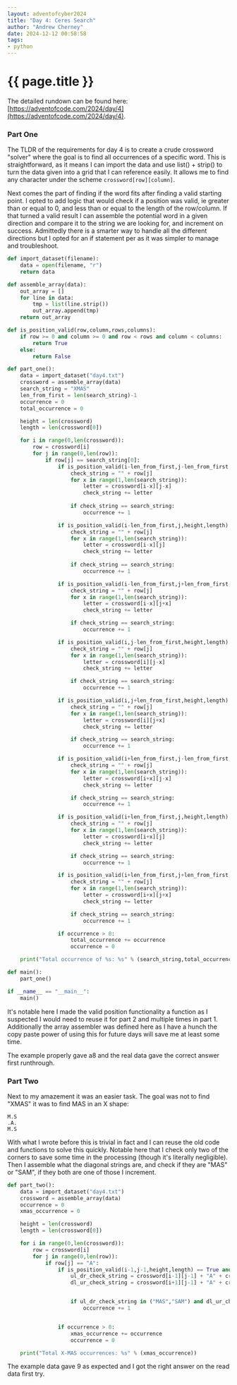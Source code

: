 ```yaml
---
layout: adventofcyber2024
title: "Day 4: Ceres Search"
author: "Andrew Cherney"
date: 2024-12-12 00:58:58
tags: 
- python
---
```


# {{ page.title }}

The detailed rundown can be found here: [https://adventofcode.com/2024/day/4](https://adventofcode.com/2024/day/4).

### Part One

The TLDR of the requirements for day 4 is to create a crude crossword "solver" where the goal is to find all occurrences of a specific word. This is straightforward, as it means I can import the data and use list() + strip() to turn the data given into a grid that I can reference easily. It allows me to find any character under the scheme `crossword[row][column]`.

Next comes the part of finding if the word fits after finding a valid starting point. I opted to add logic that would check if a position was valid, ie greater than or equal to 0, and less than or equal to the length of the row/column. If that turned a valid result I can assemble the potential word in a given direction and compare it to the string we are looking for, and increment on success. Admittedly there is a smarter way to handle all the different directions but I opted for an if statement per as it was simpler to manage and troubleshoot. 

```python
def import_dataset(filename):
    data = open(filename, "r")
    return data

def assemble_array(data):
    out_array = []
    for line in data:
        tmp = list(line.strip())
        out_array.append(tmp)
    return out_array

def is_position_valid(row,column,rows,columns):
    if row >= 0 and column >= 0 and row < rows and column < columns:
        return True
    else:
        return False

def part_one():
    data = import_dataset("day4.txt")
    crossword = assemble_array(data)
    search_string = "XMAS"
    len_from_first = len(search_string)-1
    occurrence = 0
    total_occurrence = 0

    height = len(crossword)
    length = len(crossword[0])

    for i in range(0,len(crossword)):
        row = crossword[i]
        for j in range(0,len(row)):
            if row[j] == search_string[0]:
                if is_position_valid(i-len_from_first,j-len_from_first,height,length) == True: # UL
                    check_string = "" + row[j]
                    for x in range(1,len(search_string)):
                        letter = crossword[i-x][j-x]
                        check_string += letter
                        
                    if check_string == search_string:
                        occurrence += 1

                if is_position_valid(i-len_from_first,j,height,length) == True: # U
                    check_string = "" + row[j]
                    for x in range(1,len(search_string)):
                        letter = crossword[i-x][j]
                        check_string += letter
                        
                    if check_string == search_string:
                        occurrence += 1

                if is_position_valid(i-len_from_first,j+len_from_first,height,length) == True: # UR
                    check_string = "" + row[j]
                    for x in range(1,len(search_string)):
                        letter = crossword[i-x][j+x]
                        check_string += letter

                    if check_string == search_string:
                        occurrence += 1

                if is_position_valid(i,j-len_from_first,height,length) == True: # L
                    check_string = "" + row[j]
                    for x in range(1,len(search_string)):
                        letter = crossword[i][j-x]
                        check_string += letter

                    if check_string == search_string:
                        occurrence += 1

                if is_position_valid(i,j+len_from_first,height,length) == True: # R
                    check_string = "" + row[j]
                    for x in range(1,len(search_string)):
                        letter = crossword[i][j+x]
                        check_string += letter

                    if check_string == search_string:
                        occurrence += 1

                if is_position_valid(i+len_from_first,j-len_from_first,height,length) == True: # DL
                    check_string = "" + row[j]
                    for x in range(1,len(search_string)):
                        letter = crossword[i+x][j-x]
                        check_string += letter

                    if check_string == search_string:
                        occurrence += 1

                if is_position_valid(i+len_from_first,j,height,length) == True: # D
                    check_string = "" + row[j]
                    for x in range(1,len(search_string)):
                        letter = crossword[i+x][j]
                        check_string += letter

                    if check_string == search_string:
                        occurrence += 1

                if is_position_valid(i+len_from_first,j+len_from_first,height,length) == True: # DR
                    check_string = "" + row[j]
                    for x in range(1,len(search_string)):
                        letter = crossword[i+x][j+x]
                        check_string += letter

                    if check_string == search_string:
                        occurrence += 1

                if occurrence > 0:
                    total_occurrence += occurrence
                    occurrence = 0

    print("Total occurrence of %s: %s" % (search_string,total_occurrence))

def main():
    part_one()

if __name__ == "__main__":
    main()
```

It's notable here I made the valid position functionality a function as I suspected I would need to reuse it for part 2 and multiple times in part 1. Additionally the array assembler was defined here as I have a hunch the copy paste power of using this for future days will save me at least some time. 

The example properly gave a8 and the real data gave the correct answer first runthrough.


### Part Two

Next to my amazement it was an easier task. The goal was not to find "XMAS" it was to find MAS in an X shape:

```
M.S
.A.
M.S
```

With what I wrote before this is trivial in fact and I can reuse the old code and functions to solve this quickly. Notable here that I check only two of the corners to save some time in the processing (though it's literally negligible). Then I assemble what the diagonal strings are, and check if they are "MAS" or "SAM", if they both are one of those I increment.

```python
def part_two():
    data = import_dataset("day4.txt")
    crossword = assemble_array(data)
    occurrence = 0
    xmas_occurrence = 0

    height = len(crossword)
    length = len(crossword[0])

    for i in range(0,len(crossword)):
        row = crossword[i]
        for j in range(0,len(row)):
            if row[j] == "A":
                if is_position_valid(i-1,j-1,height,length) == True and is_position_valid(i+1,j+1,height,length) == True: 
                    ul_dr_check_string = crossword[i-1][j-1] + "A" + crossword[i+1][j+1]
                    dl_ur_check_string = crossword[i+1][j-1] + "A" + crossword[i-1][j+1]


                    if ul_dr_check_string in ("MAS","SAM") and dl_ur_check_string in ("MAS","SAM"):
                        occurrence += 1


                if occurrence > 0:
                    xmas_occurrence += occurrence
                    occurrence = 0

    print("Total X-MAS occurrences: %s" % (xmas_occurrence))
```

The example data gave 9 as expected and I got the right answer on the read data first try.
